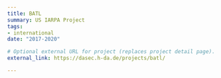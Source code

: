 ```yaml
---
title: BATL
summary: US IARPA Project
tags:
- international
date: "2017-2020"

# Optional external URL for project (replaces project detail page).
external_link: https://dasec.h-da.de/projects/batl/

---
```

